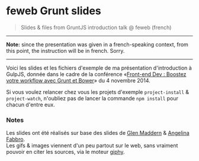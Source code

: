 # feweb Grunt slides

> Slides & files from GruntJS introduction talk @ feweb (french)

* * *

**Note:** since the presentation was given in a french-speaking context, from this point, the instruction will be in french. Sorry.

* * *

Voici les slides et les fichiers d'exemple de ma présentation d'introduction à GulpJS, donnée dans le cadre de la conférence «[Front-end Dev : Boostez votre workflow avec Grunt et Bower](http://www.lafeweb.be/fiche-agenda/front-end-dev-boostez-votre-workflow-avec-grunt-et-bower)» du 4 novembre 2014.

Si vous voulez relancer chez vous les projets d'exemple `project-install` & `project-watch`, n'oubliez pas de lancer la commande `npm install` pour chacun d'entre eux.

### Notes

Les slides ont été réalisés sur base des slides de [Glen Maddern](https://github.com/geelen/web-directions-talk) & [Angelina Fabbro](https://github.com/afabbro/jsconf2013).  
Les gifs & images viennent d'un peu partout sur le web, sans vraiment pouvoir en citer les sources, via le moteur [giphy](http://giphy.com).

